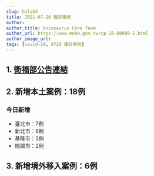 ```yaml
---
slug: hola54
title: 2021-07-20 確診案例
author: 
author_title: Docusaurus Core Team
author_url: https://www.mohw.gov.tw/cp-16-60809-1.html
author_image_url: 
tags: [covid-19, 0720 確診案例]
---
```


## 1. [衛福部公告連結](https://www.cdc.gov.tw/Bulletin/Detail/sHkOPnMD4fo4JtJ5QaVeog?typeid=9)

## 2. 新增本土案例：18例

### 今日新增
* 臺北市：7例
* 新北市：6例
* 基隆市：3例
* 桃園市：2例

## 3. 新增境外移入案例：6例
